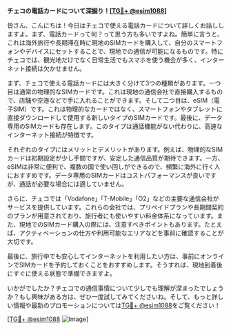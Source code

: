 **チェコの電話カードについて深掘り！[[TG💪+ @esim1088](https://t.me/s/esim1088)]**

皆さん、こんにちは！今日はチェコで使える電話カードについて詳しくお話ししますよ。まず、電話カードって何？って思う方も多いですよね。簡単に言うと、これは海外旅行や長期滞在時に現地のSIMカードを購入して、自分のスマートフォンやデバイスにセットすることで、現地での通信が可能になるものです。特にチェコでは、観光地だけでなく日常生活でもスマホを使う機会が多く、インターネット接続は欠かせません。

まず、チェコで使える電話カードには大きく分けて3つの種類があります。一つ目は通常の物理的なSIMカードです。これは現地の通信会社で直接購入するもので、店舗や空港などで手に入れることができます。そして二つ目は、eSIM（電子SIM）です。これは物理的なカードではなく、スマートフォンやタブレットに直接ダウンロードして使用する新しいタイプのSIMカードです。最後に、データ専用のSIMカードも存在します。このタイプは通話機能がない代わりに、高速なインターネット接続が特徴です。

それぞれのタイプにはメリットとデメリットがあります。例えば、物理的なSIMカードは初期設定が少し手間ですが、安定した通信品質が期待できます。一方、eSIMは非常に便利で、複数の国で使い回しができるので、頻繁に海外に行く人におすすめです。データ専用のSIMカードはコストパフォーマンスが良いですが、通話が必要な場合には適していません。

さらに、チェコでは「Vodafone」「T-Mobile」「O2」などの主要な通信会社がサービスを提供しています。これらの会社では、プリペイドプランや長期間契約のプランが用意されており、旅行者にも使いやすい料金体系になっています。また、現地でのSIMカード購入の際には、注意すべきポイントもあります。たとえば、アクティベーションの仕方や利用可能なエリアなどを事前に確認することが大切です。

最後に、旅行中でも安心してインターネットを利用したい方は、事前にオンラインでSIMカードを予約しておくことをおすすめします。そうすれば、現地到着後にすぐに使える状態で準備できますよ。

いかがでしたか？チェコでの通信事情について少しでも理解が深まったでしょうか？もし興味がある方は、ぜひ一度試してみてくださいね。そして、もっと詳しい情報や最新のプロモーションについては[TG💪+ @esim1088](https://t.me/s/esim1088)をご覧ください！

[[TG💪+ @esim1088](https://t.me/s/esim1088) ![Image](https://i.postimg.cc/Y0z9fWf4/image.png)]